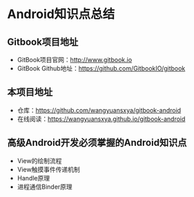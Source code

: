 # Android知识点总结

## Gitbook项目地址

- GitBook项目官网：<http://www.gitbook.io>
- GitBook Github地址：<https://github.com/GitbookIO/gitbook>

## 本项目地址

- 仓库：https://github.com/wangyuansxya/gitbook-android
- 在线阅读：https://wangyuansxya.github.io/gitbook-android


## 高级Android开发必须掌握的Android知识点

* View的绘制流程
* View触摸事件传递机制
* Handle原理
* 进程通信Binder原理